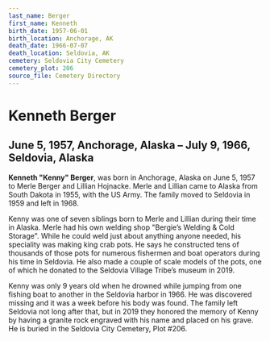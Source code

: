 ```yaml
---
last_name: Berger
first_name: Kenneth
birth_date: 1957-06-01
birth_location: Anchorage, AK
death_date: 1966-07-07
death_location: Seldovia, AK
cemetery: Seldovia City Cemetery
cemetery_plot: 206
source_file: Cemetery Directory
---
```

# Kenneth Berger

## June 5, 1957, Anchorage, Alaska – July 9, 1966, Seldovia, Alaska

**Kenneth "Kenny" Berger**, was born in Anchorage, Alaska on June 5,
1957 to Merle Berger and Lillian Hojnacke. Merle and Lillian came to
Alaska from South Dakota in 1955, with the US Army. The family moved to
Seldovia in 1959 and left in 1968.

Kenny was one of seven siblings born to Merle and Lillian during their
time in Alaska. Merle had his own welding shop "Bergie’s Welding & Cold
Storage". While he could weld just about anything anyone needed, his
speciality was making king crab pots. He says he constructed tens of
thousands of those pots for numerous fishermen and boat operators during
his time in Seldovia. He also made a couple of scale models of the pots,
one of which he donated to the Seldovia Village Tribe’s museum in 2019.

Kenny was only 9 years old when he drowned while jumping from one
fishing boat to another in the Seldovia harbor in 1966. He was
discovered missing and it was a week before his body was found. The
family left Seldovia not long after that, but in 2019 they honored the
memory of Kenny by having a granite rock engraved with his name and
placed on his grave. He is buried in the Seldovia City Cemetery, Plot
\#206.
